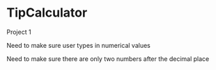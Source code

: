 # TipCalculator
Project 1

Need to make sure user types in numerical values

Need to make sure there are only two numbers after the decimal place
